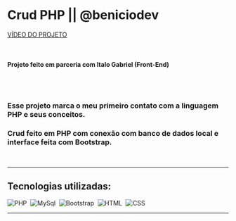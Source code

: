 
# Crud PHP || @beniciodev

[VÍDEO DO PROJETO](https://www.linkedin.com/posts/gabriel-ben%C3%ADcio-09a924179_php-desenvolvimentoweb-programaaexaetophp-activity-7161193570991800320-7gVq?utm_source=share&utm_medium=member_android)

<br>

#### Projeto feito em parceria com Italo Gabriel (Front-End)
<br>
<br>

### Esse projeto marca o meu primeiro contato com a linguagem PHP e seus conceitos.
### Crud feito em PHP com conexão com banco de dados local e interface feita com Bootstrap.

<br>
<hr>

## Tecnologias utilizadas:

![PHP](https://img.shields.io/badge/PHP-777BB4?style=for-the-badge&logo=php&logoColor=white&labelColor=0D1117)&nbsp;
![MySql](https://img.shields.io/badge/MySql-092E20?style=for-the-badge&logo=MySql&logoColor=white&labelColor=blue)&nbsp;
![Bootstrap](https://img.shields.io/badge/Bootstrap-092E20?style=for-the-badge&logo=Bootstrap&logoColor=white&labelColor=blue)&nbsp;
![HTML](https://img.shields.io/badge/HTML5-E34F26?style=for-the-badge&logo=html5&logoColor=white&labelColor=0D1117)&nbsp;
![CSS](https://img.shields.io/badge/CSS3-1572B6?style=for-the-badge&logo=css3&logoColor=white&labelColor=0D1117)&nbsp;

<hr>

